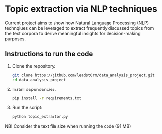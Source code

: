 # Topic extraction via NLP techniques 

Current project aims to show how Natural Language Processing (NLP) technqiues can be leveraged to extract frequently discussed topics from the text corpora to derive meaningful insights for decision-making purposes.

## Instructions to run the code

1. Clone the repository:
   ```bash
   git clone https://github.com/leadst0rm/data_analysis_project.git
   cd data_analysis_project
2. Install dependencies:
   ```bash
   pip install -r requirements.txt
3. Run the script:
   ```bash
   python topic_extractor.py
NB! Consider the text file size when running the code (91 MB)
